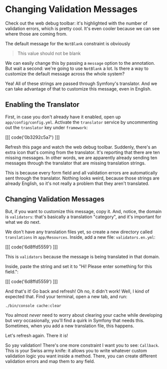 # Changing Validation Messages

Check out the web debug toolbar: it's highlighted with the number of validation errors,
which is pretty cool. It's even cooler because we can see where those are coming
from.

The default message for the `NotBlank` constraint is obviously

> This value should not be blank

We can easily change this by passing a `message` option to the annotation. But wait
a second: we're going to use `NotBlank` a lot. Is there a way to customize the default
message across the whole system?

Yea! All of these strings are passed through Symfony's translator. And we can
take advantage of that to customize this message, even in English.

## Enabling the Translator

First, in case you don't already have it enabled, open up `app/config/config.yml`.
Activate the `translator` service by uncommenting out the `translator` key under
`framework`:

[[[ code('0b3292c5a7') ]]]

Refresh this page and watch the web debug toolbar. Suddenly, there's an extra icon
that's coming from the translator. It's reporting that there are ten missing messages.
In other words, we are apparently already sending ten messages through the translator
that are missing translation strings.

This is because every form field and all validation errors are automatically sent
through the translator. Nothing looks weird, because those strings are already English,
so it's not really a problem that they aren't translated.

## Changing Validation Messages

But, if you want to customize this message, copy it. And, notice, the domain is
`validators`: that's basically a translation "category", and it's important for
what we do next.

We don't have any translation files yet, so create a new directory called `translations`
in `app/Resources`. Inside, add a new file: `validators.en.yml`:

[[[ code('6d8ffd5559') ]]]

This is `validators` because the message is being translated in that domain.

Inside, paste the string and set it to "Hi! Please enter something for this field.":

[[[ code('6d8ffd5559') ]]]

And that's it! Go back and refresh! Oh no, it didn't work! Well, I kind of expected
that. Find your terminal, open a new tab, and run:

```bahs
./bin/console cache:clear
```

You almost *never* need to worry about clearing your cache while developing but
*very* occasionally, you'll find a quirk in Symfony that needs this. Sometimes, when
you add a new translation file, this happens.

Let's refresh again. There it is!

So yay validation! There's one more constraint I want you to see: `Callback`. This
is your Swiss army knife: it allows you to write whatever custom validation logic
you want inside a method. There, you can create different validation errors and map
them to any field.
